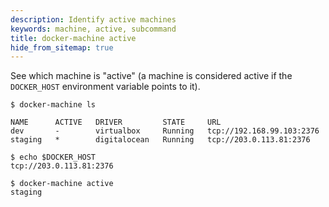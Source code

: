 ```yaml
---
description: Identify active machines
keywords: machine, active, subcommand
title: docker-machine active
hide_from_sitemap: true
---
```


See which machine is "active" (a machine is considered active if the
`DOCKER_HOST` environment variable points to it).

```none
$ docker-machine ls

NAME      ACTIVE   DRIVER         STATE     URL
dev       -        virtualbox     Running   tcp://192.168.99.103:2376
staging   *        digitalocean   Running   tcp://203.0.113.81:2376

$ echo $DOCKER_HOST
tcp://203.0.113.81:2376

$ docker-machine active
staging
```